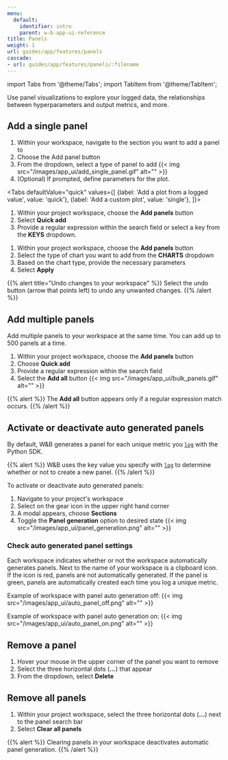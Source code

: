 ```yaml
---
menu:
  default:
    identifier: intro
    parent: w-b-app-ui-reference
title: Panels
weight: 1
url: guides/app/features/panels
cascade:
- url: guides/app/features/panels/:filename
---
```


import Tabs from '@theme/Tabs';
import TabItem from '@theme/TabItem';


Use panel visualizations to explore your logged data, the relationships between hyperparameters and output metrics, and more. 

## Add a single panel

1. Within your workspace, navigate to the section you want to add a panel to
2. Choose the Add panel button
3. From the dropdown, select a type of panel to add
{{< img src="/images/app_ui/add_single_panel.gif" alt="" >}} 
4. (Optional) If prompted, define parameters for the plot. 

<Tabs
  defaultValue="quick"
  values={[
    {label: 'Add a plot from a logged value', value: 'quick'},
    {label: 'Add a custom plot', value: 'single'},
  ]}>
  <TabItem value="quick">

1. Within your project workspace, choose the **Add panels** button
2. Select **Quick add**
2. Provide a regular expression within the search field or select a key from the **KEYS** dropdown.

  </TabItem>
  <TabItem value="single">

1. Within your project workspace, choose the **Add panels** button
2. Select the type of chart you want to add from the **CHARTS** dropdown
3. Based on the chart type, provide the necessary parameters
3. Select **Apply**

  </TabItem> 
</Tabs>


{{% alert title="Undo changes to your workspace" %}}
Select the undo button (arrow that points left) to undo any unwanted changes.
{{% /alert %}}


## Add multiple panels
Add multiple panels to your workspace at the same time. You can add up to 500 panels at a time.

1. Within your project workspace, choose the **Add panels** button
2. Choose **Quick add**
2. Provide a regular expression within the search field
3. Select the **Add all** button
{{< img src="/images/app_ui/bulk_panels.gif" alt="" >}}

{{% alert %}}
The **Add all** button appears only if a regular expression match occurs.
{{% /alert %}}



## Activate or deactivate auto generated panels

By default, W&B generates a panel for each unique metric you [`log`](../../../../ref/python/log.md) with the Python SDK. 

{{% alert %}}
W&B uses the key value you specify with [`log`](../../../../ref/python/log.md) to determine whether or not to create a new panel. 
{{% /alert %}}

To activate or deactivate auto generated panels:

1. Navigate to your project's workspace
2. Select on the gear icon in the upper right hand corner
3. A modal appears, choose **Sections**
4. Toggle the **Panel generation** option to desired state
{{< img src="/images/app_ui/panel_generation.png" alt="" >}}

### Check auto generated panel settings
Each workspace indicates whether or not the workspace automatically generates panels. Next to the name of your workspace is a clipboard icon. If the icon is red, panels are not automatically generated. If the panel is green, panels are automatically created each time you log a unique metric.

Example of workspace with panel auto generation off:
{{< img src="/images/app_ui/auto_panel_off.png" alt="" >}}

Example of workspace with panel auto generation on:
{{< img src="/images/app_ui/auto_panel_on.png" alt="" >}}


## Remove a panel

1. Hover your mouse in the upper corner of the panel you want to remove
2. Select the three horizontal dots (**...**) that appear
3. From the dropdown, select **Delete**

## Remove all panels

1. Within your project workspace, select the three horizontal dots (**...**) next to the panel search bar
2. Select **Clear all panels**

{{% alert %}}
Clearing panels in your workspace deactivates automatic panel generation.
{{% /alert %}}

<!-- ## Add a section -->

<!-- Delete a section -->